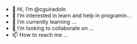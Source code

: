 - 👋 Hi, I’m @cguiradoln
- 👀 I’m interested in learn and help in programin...
- 🌱 I’m currently learning ...
- 💞️ I’m looking to collaborate on ...
- 📫 How to reach me ...

<!---
cguiradoln/cguiradoln is a ✨ special ✨ repository because its `README.md` (this file) appears on your GitHub profile.
You can click the Preview link to take a look at your changes.
--->
